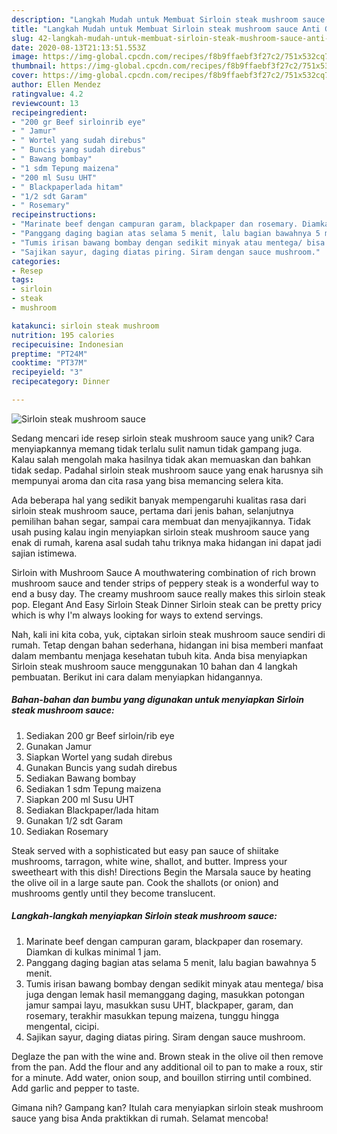 ```yaml
---
description: "Langkah Mudah untuk Membuat Sirloin steak mushroom sauce Anti Gagal"
title: "Langkah Mudah untuk Membuat Sirloin steak mushroom sauce Anti Gagal"
slug: 42-langkah-mudah-untuk-membuat-sirloin-steak-mushroom-sauce-anti-gagal
date: 2020-08-13T21:13:51.553Z
image: https://img-global.cpcdn.com/recipes/f8b9ffaebf3f27c2/751x532cq70/sirloin-steak-mushroom-sauce-foto-resep-utama.jpg
thumbnail: https://img-global.cpcdn.com/recipes/f8b9ffaebf3f27c2/751x532cq70/sirloin-steak-mushroom-sauce-foto-resep-utama.jpg
cover: https://img-global.cpcdn.com/recipes/f8b9ffaebf3f27c2/751x532cq70/sirloin-steak-mushroom-sauce-foto-resep-utama.jpg
author: Ellen Mendez
ratingvalue: 4.2
reviewcount: 13
recipeingredient:
- "200 gr Beef sirloinrib eye"
- " Jamur"
- " Wortel yang sudah direbus"
- " Buncis yang sudah direbus"
- " Bawang bombay"
- "1 sdm Tepung maizena"
- "200 ml Susu UHT"
- " Blackpaperlada hitam"
- "1/2 sdt Garam"
- " Rosemary"
recipeinstructions:
- "Marinate beef dengan campuran garam, blackpaper dan rosemary. Diamkan di kulkas minimal 1 jam."
- "Panggang daging bagian atas selama 5 menit, lalu bagian bawahnya 5 menit."
- "Tumis irisan bawang bombay dengan sedikit minyak atau mentega/ bisa juga dengan lemak hasil memanggang daging, masukkan potongan jamur sampai layu, masukkan susu UHT, blackpaper, garam, dan rosemary, terakhir masukkan tepung maizena, tunggu hingga mengental, cicipi."
- "Sajikan sayur, daging diatas piring. Siram dengan sauce mushroom."
categories:
- Resep
tags:
- sirloin
- steak
- mushroom

katakunci: sirloin steak mushroom 
nutrition: 195 calories
recipecuisine: Indonesian
preptime: "PT24M"
cooktime: "PT37M"
recipeyield: "3"
recipecategory: Dinner

---
```



![Sirloin steak mushroom sauce](https://img-global.cpcdn.com/recipes/f8b9ffaebf3f27c2/751x532cq70/sirloin-steak-mushroom-sauce-foto-resep-utama.jpg)

Sedang mencari ide resep sirloin steak mushroom sauce yang unik? Cara menyiapkannya memang tidak terlalu sulit namun tidak gampang juga. Kalau salah mengolah maka hasilnya tidak akan memuaskan dan bahkan tidak sedap. Padahal sirloin steak mushroom sauce yang enak harusnya sih mempunyai aroma dan cita rasa yang bisa memancing selera kita.

Ada beberapa hal yang sedikit banyak mempengaruhi kualitas rasa dari sirloin steak mushroom sauce, pertama dari jenis bahan, selanjutnya pemilihan bahan segar, sampai cara membuat dan menyajikannya. Tidak usah pusing kalau ingin menyiapkan sirloin steak mushroom sauce yang enak di rumah, karena asal sudah tahu triknya maka hidangan ini dapat jadi sajian istimewa.

Sirloin with Mushroom Sauce A mouthwatering combination of rich brown mushroom sauce and tender strips of peppery steak is a wonderful way to end a busy day. The creamy mushroom sauce really makes this sirloin steak pop. Elegant And Easy Sirloin Steak Dinner Sirloin steak can be pretty pricy which is why I&#39;m always looking for ways to extend servings.


Nah, kali ini kita coba, yuk, ciptakan sirloin steak mushroom sauce sendiri di rumah. Tetap dengan bahan sederhana, hidangan ini bisa memberi manfaat dalam membantu menjaga kesehatan tubuh kita. Anda bisa menyiapkan Sirloin steak mushroom sauce menggunakan 10 bahan dan 4 langkah pembuatan. Berikut ini cara dalam menyiapkan hidangannya.

<!--inarticleads1-->

##### Bahan-bahan dan bumbu yang digunakan untuk menyiapkan Sirloin steak mushroom sauce:

1. Sediakan 200 gr Beef sirloin/rib eye
1. Gunakan  Jamur
1. Siapkan  Wortel yang sudah direbus
1. Gunakan  Buncis yang sudah direbus
1. Sediakan  Bawang bombay
1. Sediakan 1 sdm Tepung maizena
1. Siapkan 200 ml Susu UHT
1. Sediakan  Blackpaper/lada hitam
1. Gunakan 1/2 sdt Garam
1. Sediakan  Rosemary


Steak served with a sophisticated but easy pan sauce of shiitake mushrooms, tarragon, white wine, shallot, and butter. Impress your sweetheart with this dish! Directions Begin the Marsala sauce by heating the olive oil in a large saute pan. Cook the shallots (or onion) and mushrooms gently until they become translucent. 

<!--inarticleads2-->

##### Langkah-langkah menyiapkan Sirloin steak mushroom sauce:

1. Marinate beef dengan campuran garam, blackpaper dan rosemary. Diamkan di kulkas minimal 1 jam.
1. Panggang daging bagian atas selama 5 menit, lalu bagian bawahnya 5 menit.
1. Tumis irisan bawang bombay dengan sedikit minyak atau mentega/ bisa juga dengan lemak hasil memanggang daging, masukkan potongan jamur sampai layu, masukkan susu UHT, blackpaper, garam, dan rosemary, terakhir masukkan tepung maizena, tunggu hingga mengental, cicipi.
1. Sajikan sayur, daging diatas piring. Siram dengan sauce mushroom.


Deglaze the pan with the wine and. Brown steak in the olive oil then remove from the pan. Add the flour and any additional oil to pan to make a roux, stir for a minute. Add water, onion soup, and bouillon stirring until combined. Add garlic and pepper to taste. 

Gimana nih? Gampang kan? Itulah cara menyiapkan sirloin steak mushroom sauce yang bisa Anda praktikkan di rumah. Selamat mencoba!
